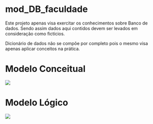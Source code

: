 # mod_DB_faculdade

Este projeto apenas visa exercitar os conhecimentos sobre Banco de dados.
  Sendo assim dados aqui contidos devem ser levados em consideração como fictícios.
  
  Dicionário de dados não se compõe por completo pois o mesmo visa apenas aplicar conceitos na prática.

# Modelo Conceitual
<img src="https://i.imgur.com/CDSXGO9.png">

# Modelo Lógico
<img src="https://i.imgur.com/OslRqUb.png">
